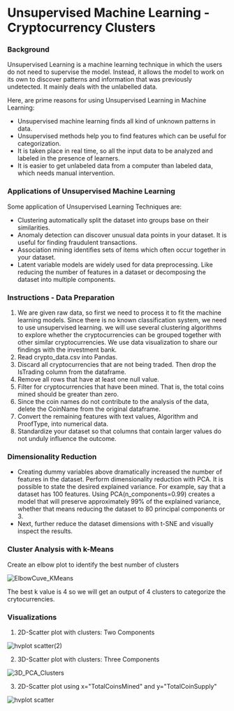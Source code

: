 # Unsupervised Machine Learning - Cryptocurrency Clusters

### Background
Unsupervised Learning is a machine learning technique in which the users do not need to supervise the model. Instead, it allows the model to work on its own to discover patterns and information that was previously undetected. It mainly deals with the unlabelled data.

Here, are prime reasons for using Unsupervised Learning in Machine Learning:
* Unsupervised machine learning finds all kind of unknown patterns in data.
* Unsupervised methods help you to find features which can be useful for categorization.
* It is taken place in real time, so all the input data to be analyzed and labeled in the presence of learners.
* It is easier to get unlabeled data from a computer than labeled data, which needs manual intervention.

### Applications of Unsupervised Machine Learning
Some application of Unsupervised Learning Techniques are:
* Clustering automatically split the dataset into groups base on their similarities.
* Anomaly detection can discover unusual data points in your dataset. It is useful for finding fraudulent transactions.
* Association mining identifies sets of items which often occur together in your dataset.
* Latent variable models are widely used for data preprocessing. Like reducing the number of features in a dataset or decomposing the dataset into multiple components.

### Instructions - Data Preparation
1. We are given raw data, so first we need to process it to fit the machine learning models. Since there is no known classification system, we need to use unsupervised learning. we will use several clustering algorithms to explore whether the cryptocurrencies can be grouped together with other similar cryptocurrencies. We use data visualization to share our findings with the investment bank.
2. Read crypto_data.csv into Pandas.
3. Discard all cryptocurrencies that are not being traded. Then drop the IsTrading column from the dataframe.
4. Remove all rows that have at least one null value.
5. Filter for cryptocurrencies that have been mined. That is, the total coins mined should be greater than zero.
6. Since the coin names do not contribute to the analysis of the data, delete the CoinName from the original dataframe.
7. Convert the remaining features with text values, Algorithm and ProofType, into numerical data.
8. Standardize your dataset so that columns that contain larger values do not unduly influence the outcome.

### Dimensionality Reduction
* Creating dummy variables above dramatically increased the number of features in the dataset. Perform dimensionality reduction with PCA.  It is possible to state the desired explained variance. For example, say that a dataset has 100 features. Using PCA(n_components=0.99) creates a model that will preserve approximately 99% of the explained variance, whether that means reducing the dataset to 80 principal components or 3. 
* Next, further reduce the dataset dimensions with t-SNE and visually inspect the results.

### Cluster Analysis with k-Means
Create an elbow plot to identify the best number of clusters

![ElbowCuve_KMeans](https://user-images.githubusercontent.com/85952426/170316440-b7f84c0d-bbe8-4cef-a6e3-4dac1cba8006.png)

The best k value is 4 so we will get an output of 4 clusters to categorize the crytocurrencies.


### Visualizations
1. 2D-Scatter plot with clusters: Two Components

![hvplot scatter(2)](https://user-images.githubusercontent.com/85952426/170317710-0c875fc1-fea1-4411-9e1b-b960b1ab4d25.png)

2. 3D-Scatter plot with clusters: Three Components

![3D_PCA_Clusters](https://user-images.githubusercontent.com/85952426/170318330-10ea9e3d-e6b9-42a4-af04-c4a09792f948.png)

3. 2D-Scatter plot using x="TotalCoinsMined" and y="TotalCoinSupply"

![hvplot scatter](https://user-images.githubusercontent.com/85952426/170320962-ea275bca-e713-4f72-abda-95fc9bba19c2.png)










